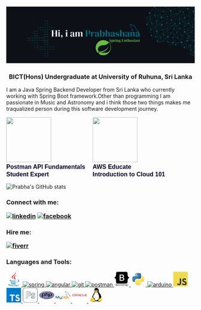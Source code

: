 ![Banner!](Github_Banner(gitcolor).png)
<h3 align="center">BICT(Hons) Undergraduate at University of Ruhuna, Sri Lanka</h3>

  I am a Java Spring Backend Developer from Sri Lanka who currently working with Spring Boot framework.Other than programming I am passionate in Music and Astronomy and i think those two things makes me traqualized person during this software development journey. 

<div style="font-family: Helvetica, Roboto, &quot;Segoe UI&quot;, Calibri, sans-serif; display: flex; flex-direction: row;">
  <div style="margin-right: 20px;">
    <a href="https://api.badgr.io/public/assertions/nnJEw55FQHqEJ0ZVFvo8XA?identity__email=prabhashana77%40gmail.com"><img width="120px" height="120px" src="https://api.badgr.io/public/assertions/nnJEw55FQHqEJ0ZVFvo8XA/image"></a>
    <p style="hyphens: auto; overflow-wrap: break-word; word-wrap: break-word; margin: 0; font-size: 16px; font-weight: 600; font-style: normal; font-stretch: normal; line-height: 1.25; letter-spacing: normal; text-align: left; color: #05012c;">Postman API Fundamentals<br> Student Expert</p>
  </div>
  <div>
    <a href="https://api.badgr.io/public/assertions/UD4a8xQySj2Y7j3r53ereg?identity__email=prabhashana77%40gmail.com"><img width="120px" height="120px" src="https://images.credly.com/images/8d67bbf4-128b-4141-b5f1-1bc61bbfbaa6/image.png"></a>
    <p style="hyphens: auto; overflow-wrap: break-word; word-wrap: break-word; margin: 0; font-size: 16px; font-weight: 600; font-style: normal; font-stretch: normal; line-height: 1.25; letter-spacing: normal; text-align: left; color: #05012c;">AWS Educate<br> Introduction to Cloud 101</p>
  </div>
</div>



![Prabha's GitHub stats](https://github-readme-stats.vercel.app/api?username=Prabha-99&show_icons=true&theme=transparent)



<h3 align="left">Connect with me:
<p align="left">
</p>

[<img src='https://www.vectorlogo.zone/logos/linkedin/linkedin-tile.svg' alt='linkedin' height='40'>](https://www.linkedin.com/in/prabhashana-wijesinghe-75090219b/)  [<img src='https://www.vectorlogo.zone/logos/facebook/facebook-tile.svg' alt='facebook' height='40'>](https://www.facebook.com/prabhashana.prabhashana)  

<h3 align="left">Hire me:
<p align="left">
</p>

<a href="https://www.fiverr.com/prabha_work?public_mode=true" target="_blank" rel="noreferrer"> <img src="https://www.vectorlogo.zone/logos/fiverr/fiverr-icon.svg" alt="fiverr" width="40" height="40"/> </a>
 


<h3 align="left">Languages and Tools:</h3>
<p align="left"> 
<a href="https://www.java.com" target="_blank" rel="noreferrer"> <img src="https://raw.githubusercontent.com/devicons/devicon/master/icons/java/java-original.svg" alt="java" width="40" height="40"/> </a> 
<a href="https://spring.io/" target="_blank" rel="noreferrer"> <img src="https://www.vectorlogo.zone/logos/springio/springio-icon.svg" alt="spring" width="40" height="40"/> </a> 
<a href="https://angular.io" target="_blank" rel="noreferrer"> <img src="https://angular.io/assets/images/logos/angular/angular.svg" alt="angular" width="40" height="40"/> </a> 
<a href="https://git-scm.com/" target="_blank" rel="noreferrer"> <img src="https://www.vectorlogo.zone/logos/git-scm/git-scm-icon.svg" alt="git" width="40" height="40"/> </a> 
<a href="https://postman.com" target="_blank" rel="noreferrer"> <img src="https://www.vectorlogo.zone/logos/getpostman/getpostman-icon.svg" alt="postman" width="40" height="40"/> </a> 
<a href="https://getbootstrap.com" target="_blank" rel="noreferrer"> <img src="https://raw.githubusercontent.com/devicons/devicon/master/icons/bootstrap/bootstrap-plain-wordmark.svg" alt="bootstrap" width="40" height="40"/> </a> 
<a href="https://www.python.org" target="_blank" rel="noreferrer"> <img src="https://raw.githubusercontent.com/devicons/devicon/master/icons/python/python-original.svg" alt="python" width="40" height="40"/> </a> 
<a href="https://www.arduino.cc/" target="_blank" rel="noreferrer"> <img src="https://cdn.worldvectorlogo.com/logos/arduino-1.svg" alt="arduino" width="40" height="40"/> </a>   
<a href="https://developer.mozilla.org/en-US/docs/Web/JavaScript" target="_blank" rel="noreferrer"> <img src="https://raw.githubusercontent.com/devicons/devicon/master/icons/javascript/javascript-original.svg" alt="javascript" width="40" height="40"/> </a> 
<a href="https://www.typescriptlang.org/" target="_blank" rel="noreferrer"> <img src="https://raw.githubusercontent.com/devicons/devicon/master/icons/typescript/typescript-original.svg" alt="typescript" width="40" height="40"/> </a> 
<a href="https://www.photoshop.com/en" target="_blank" rel="noreferrer"> <img src="https://raw.githubusercontent.com/devicons/devicon/master/icons/photoshop/photoshop-line.svg" alt="photoshop" width="40" height="40"/> </a>
<a href="https://www.php.net" target="_blank" rel="noreferrer"> <img src="https://raw.githubusercontent.com/devicons/devicon/master/icons/php/php-original.svg" alt="php" width="40" height="40"/> </a> 
<a href="https://www.mysql.com/" target="_blank" rel="noreferrer"> <img src="https://raw.githubusercontent.com/devicons/devicon/master/icons/mysql/mysql-original-wordmark.svg" alt="mysql" width="40" height="40"/> </a>
<a href="https://www.oracle.com/" target="_blank" rel="noreferrer"> <img src="https://raw.githubusercontent.com/devicons/devicon/master/icons/oracle/oracle-original.svg" alt="oracle" width="40" height="40"/> </a>  
<a href="https://www.linux.org/" target="_blank" rel="noreferrer"> <img src="https://raw.githubusercontent.com/devicons/devicon/master/icons/linux/linux-original.svg" alt="linux" width="40" height="40"/> </a>  


 

 
</p>
